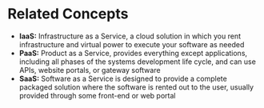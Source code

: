 # Related Concepts

* **IaaS:** Infrastructure as a Service, a cloud solution in which you rent infrastructure and virtual power to execute your software as needed
* **PaaS:** Product as a Service, provides everything except applications, including all phases of the systems development life cycle, and can use APIs, website portals, or gateway software
* **SaaS:** Software as a Service is designed to provide a complete packaged solution where the software is rented out to the user, usually provided through some front-end or web portal
